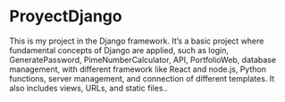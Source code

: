 # ProyectDjango

This is my project in the Django framework. It’s a basic project where fundamental concepts of Django are applied, such as login, GeneratePassword, PimeNumberCalculator, API, PortfolioWeb,  database management, with different framework like React and node.js, Python functions, server management, and connection of different templates. It also includes views, URLs, and static files..
